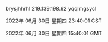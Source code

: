brysjhhrhl 219.139.198.62 yqqlmgsycl

2022年 06月 30日 星期四 23:40:01 CST

2022年 06月 30日 星期四 15:40:01 GMT
